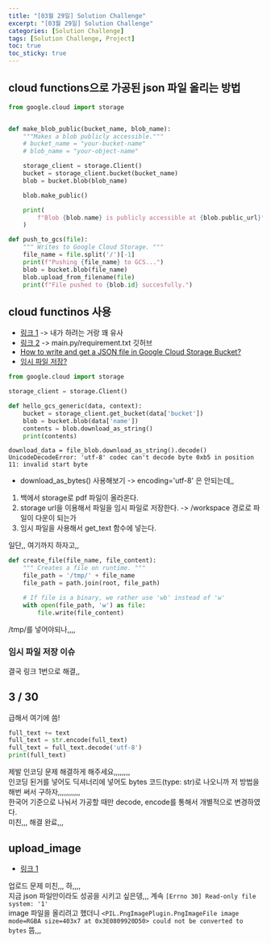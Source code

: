 ```yaml
---
title: "[03월 29일] Solution Challenge"
excerpt: "[03월 29일] Solution Challenge"
categories: [Solution Challenge]
tags: [Solution Challenge, Project]
toc: true
toc_sticky: true
---
```


## cloud functions으로 가공된 json 파일 올리는 방법

```py
from google.cloud import storage


def make_blob_public(bucket_name, blob_name):
    """Makes a blob publicly accessible."""
    # bucket_name = "your-bucket-name"
    # blob_name = "your-object-name"

    storage_client = storage.Client()
    bucket = storage_client.bucket(bucket_name)
    blob = bucket.blob(blob_name)

    blob.make_public()

    print(
        f"Blob {blob.name} is publicly accessible at {blob.public_url}"
    )
```

```py
def push_to_gcs(file):
    """ Writes to Google Cloud Storage. """
    file_name = file.split('/')[-1]
    print(f"Pushing {file_name} to GCS...")
    blob = bucket.blob(file_name)
    blob.upload_from_filename(file)
    print(f"File pushed to {blob.id} succesfully.")
```

## cloud functinos 사용

- [링크 1](https://lukasschwab.me/blog/gen/cloud-function-pdf-processing.html#fnref2) -> 내가 하려는 거랑 꽤 유사
- [링크 2](https://github.com/GoogleCloudPlatform/document-ai-samples/blob/main/fraud-detection-python/cloud-functions/process-invoices/main.py) -> main.py/requirement.txt 깃허브
- [How to write and get a JSON file in Google Cloud Storage Bucket?](https://medium.com/analytics-vidhya/how-to-write-and-get-a-json-file-in-google-cloud-storage-when-deploying-flask-api-in-google-app-9121fa936d85)
- [임시 파일 저장?](https://medium.com/@hpoleselo/writing-files-within-a-cloud-function-tmp-to-the-rescue-a47a6b482758)

```py
from google.cloud import storage

storage_client = storage.Client()

def hello_gcs_generic(data, context):
    bucket = storage_client.get_bucket(data['bucket'])
    blob = bucket.blob(data['name'])
    contents = blob.download_as_string()
    print(contents)
```

```
download_data = file_blob.download_as_string().decode() UnicodeDecodeError: 'utf-8' codec can't decode byte 0xb5 in position 11: invalid start byte
```

- download_as_bytes() 사용해보기 -> encoding='utf-8' 은 안되는데,, <br>

1. 백에서 storage로 pdf 파일이 올라온다.
2. storage url을 이용해서 파일을 임시 파일로 저장한다. -> /workspace 경로로 파일이 다운이 되는가
3. 임시 파일을 사용해서 get_text 함수에 넣는다. <br>

일단,, 여기까지 하자고,,

```py
def create_file(file_name, file_content):
    """ Creates a file on runtime. """
    file_path = '/tmp/' + file_name
    file_path = path.join(root, file_path)

    # If file is a binary, we rather use 'wb' instead of 'w'
    with open(file_path, 'w') as file:
        file.write(file_content)
```

/tmp/를 넣어야되나,,,,

### 임시 파일 저장 이슈

결국 링크 1번으로 해결,,

## 3 / 30

급해서 여기에 씀! <br>

```py
full_text += text
full_text = str.encode(full_text)
full_text = full_text.decode('utf-8')
print(full_text)
```

제발 인코딩 문제 해결하게 해주세요,,,,,,,, <br>
인코딩 된거를 넣어도 딕셔너리에 넣어도 bytes 코드(type: str)로 나오니까 저 방법을 해번 써서 구하자,,,,,,,,,,,<br>
한국어 기준으로 나눠서 가공할 때만 decode, encode를 통해서 개별적으로 변경하였다. <br>
미친,,, 해결 완료,,,

## upload_image

- [링크 1](https://stackoverflow.com/questions/41932529/python-upload-pillow-image-to-firebase-storage-bucket)

업로드 문제 미친,,, 하,,,, <br>
지금 json 파일만이라도 성공을 시키고 싶은뎅,,, 계속 `[Errno 30] Read-only file system: '1'` <br>
image 파일을 올리려고 했더니 `<PIL.PngImagePlugin.PngImageFile image mode=RGBA size=403x7 at 0x3E0809920D50> could not be converted to bytes` 뜸,,,<br>
